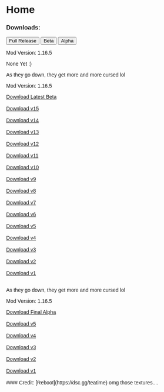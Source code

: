 # Home
### Downloads:
<html>
<head>
<meta name="viewport" content="width=device-width, initial-scale=1">
<style>
body {font-family: Arial;}

/* Style the tab */
.tab {
  overflow: hidden;
  border: 1px solid #ccc;
  background-color: #f1f1f1;
}

/* Style the buttons inside the tab */
.tab button {
  background-color: inherit;
  float: left;
  border: none;
  outline: none;
  cursor: pointer;
  padding: 14px 16px;
  transition: 0.3s;
  font-size: 17px;
}
 .tabcontent {
  animation: fadeEffect 1s; /* Fading effect takes 1 second */
}

/* Go from zero to full opacity */
@keyframes fadeEffect {
  from {opacity: 0;}
  to {opacity: 1;}
}

/* Change background color of buttons on hover */
.tab button:hover {
  background-color: #ddd;
}

/* Create an active/current tablink class */
.tab button.active {
  background-color: #ccc;
}

/* Style the tab content */
.tabcontent {
  display: none;
  padding: 6px 12px;
  border: 1px solid #ccc;
  border-top: none;
}
</style>
</head>
<body>

<div class="tab">
<button class="tablinks" onclick="openCity(event, 'Full Release')" id="defaultOpen">Full Release</button>
  <button class="tablinks" onclick="openCity(event, 'Beta')">Beta</button>
  <button class="tablinks" onclick="openCity(event, 'Alpha')">Alpha</button>
</div>

<div id="Full Release" class="tabcontent">
  <p>Mod Version: 1.16.5</p>
  <p>None Yet :)</p>
</div>

<div id="Beta" class="tabcontent">
 <p>As they go down, they get more and more cursed lol</p>
 <p>Mod Version: 1.16.5</p>
 <a href="https://github.com/Buffesworld/beta_mod_versions/blob/main/buffeworldv15%20(beta).jar?raw=true">Download Latest Beta</a><br>
 <br>
 <a href="https://github.com/Buffesworld/beta_mod_versions/blob/main/buffeworldv15%20(beta).jar?raw=true">Download v15</a><br>
 <br>
 <a href="https://github.com/Buffesworld/beta_mod_versions/blob/main/buffeworldv14%20(beta).jar?raw=true">Download v14</a><br>
 <br>
 <a href="https://github.com/Buffesworld/beta_mod_versions/blob/main/buffeworldv13%20(beta).jar?raw=true">Download v13</a><br>
 <br>
 <a href="https://github.com/Buffesworld/beta_mod_versions/blob/main/buffeworldv12%20(beta).jar?raw=true">Download v12</a><br>
 <br>
 <a href="https://github.com/Buffesworld/beta_mod_versions/blob/main/buffeworldv11%20(beta).jar?raw=true">Download v11</a><br>
 <br>
 <a href="https://github.com/Buffesworld/beta_mod_versions/blob/main/buffeworldv10%20(beta).jar?raw=true">Download v10</a><br>
 <br>
 <a href="https://github.com/Buffesworld/beta_mod_versions/blob/main/buffeworldv9%20(beta).jar?raw=true">Download v9</a><br>
 <br>
 <a href="https://github.com/Buffesworld/beta_mod_versions/blob/main/buffeworldv8%20(beta).jar?raw=true">Download v8</a><br>
 <br>
 <a href="https://github.com/Buffesworld/beta_mod_versions/blob/main/buffeworldv7%20(beta).jar?raw=true">Download v7</a><br>
 <br>
 <a href="https://github.com/Buffesworld/beta_mod_versions/blob/main/buffeworldv6%20(beta).jar?raw=true">Download v6</a><br>
 <br>
 <a href="https://github.com/Buffesworld/beta_mod_versions/blob/main/buffeworldv5%20(beta).jar?raw=true">Download v5</a><br>
 <br>
 <a href="https://github.com/Buffesworld/beta_mod_versions/blob/main/buffeworldv4.jar?raw=true">Download v4</a><br>
 <br>
 <a href="https://github.com/Buffesworld/beta_mod_versions/blob/main/buffeworldv3.jar?raw=true">Download v3</a><br>
 <br>
 <a href="https://github.com/Buffesworld/beta_mod_versions/blob/main/buffeworld%20v2.jar?raw=true">Download v2</a><br>
 <br>
 <a href="https://github.com/Buffesworld/beta_mod_versions/blob/main/buff-e-world%20v1.jar?raw=true">Download v1</a><br>
 <br>
</div>

<div id="Alpha" class="tabcontent">
 <p>As they go down, they get more and more cursed lol</p>
 <p>Mod Version: 1.16.5</p>
 <a href="https://www.youtube.com/embed/O91DT1pR1ew?autoplay=1&controls=0&modestbranding=1&disablekb=1&loop=1&fs=1&mouse=0&t=10">Download Final Alpha</a><br>
 <br>
 <a href="https://www.youtube.com/embed/O91DT1pR1ew?autoplay=1&controls=0&modestbranding=1&disablekb=1&loop=1&fs=1&mouse=0&t=10">Download v5</a><br>
 <br>
 <a href="https://www.youtube.com/embed/O91DT1pR1ew?autoplay=1&controls=0&modestbranding=1&disablekb=1&loop=1&fs=1&mouse=0&t=10">Download v4</a><br>
 <br>
 <a href="https://www.youtube.com/embed/O91DT1pR1ew?autoplay=1&controls=0&modestbranding=1&disablekb=1&loop=1&fs=1&mouse=0&t=10">Download v3</a><br>
 <br>
 <a href="https://www.youtube.com/embed/O91DT1pR1ew?autoplay=1&controls=0&modestbranding=1&disablekb=1&loop=1&fs=1&mouse=0&t=10">Download v2</a><br>
 <br>
 <a href="https://www.youtube.com/embed/O91DT1pR1ew?autoplay=1&controls=0&modestbranding=1&disablekb=1&loop=1&fs=1&mouse=0&t=10">Download v1</a><br>
 <br>
</div>

<script>
function openCity(evt, cityName) {
  var i, tabcontent, tablinks;
  tabcontent = document.getElementsByClassName("tabcontent");
  for (i = 0; i < tabcontent.length; i++) {
    tabcontent[i].style.display = "none";
  }
  tablinks = document.getElementsByClassName("tablinks");
  for (i = 0; i < tablinks.length; i++) {
    tablinks[i].className = tablinks[i].className.replace(" active", "");
  }
  document.getElementById(cityName).style.display = "block";
  evt.currentTarget.className += " active";
}
  document.getElementById("defaultOpen").click();
</script>
   
</body>
</html> 
#### Credit: [Reboot](https://dsc.gg/teatime) omg those textures....
